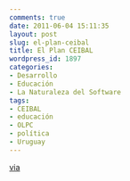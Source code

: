```yaml
---
comments: true
date: 2011-06-04 15:11:35
layout: post
slug: el-plan-ceibal
title: El Plan CEIBAL
wordpress_id: 1897
categories:
- Desarrollo
- Educación
- La Naturaleza del Software
tags:
- CEIBAL
- educación
- OLPC
- política
- Uruguay
---
```




[via](http://ideaschile.wordpress.com/2011/05/17/p2p-education/)
